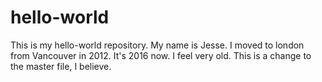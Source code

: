 # hello-world
This is my hello-world repository.
My name is Jesse. I moved to london from Vancouver in 2012. It's 2016 now. I feel very old.
This is a change to the master file, I believe.
